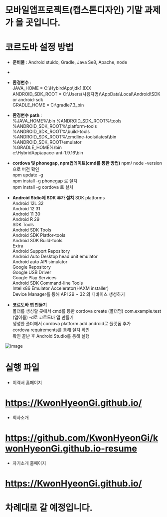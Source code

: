 # 모바일앱프로젝트(캡스톤디자인) 기말 과제가 올 곳입니다.
# 코르도바 설정 방법
 * **준비물** : Android stuido, Gradle, Java Se8, Apache, node  
 * 
 * **환경변수** :  
 JAVA_HOME = C:\HybirdApp\jdk1.8XX  
 ANDROID_SDK_ROOT = C:\Users(사용자명)\AppData\Local\Android\SDK or android-sdk  
 GRADLE_HOME = C:\gradle7.3_bin  
 
 * **환경변수 path** :  
 %JAVA_HOME%\bin
 %ANDROID_SDK_ROOT%\tools  
 %ANDROID_SDK_ROOT%\platform-tools  
 %ANDROID_SDK_ROOT%\build-tools  
 %ANDROID_SDK_ROOT%\cmdline-tools\latest\bin  
 %ANDROID_SDK_ROOT\emulator  
 %GRADLE_HOME%\bin  
 c:\HybridApp\apace-ant-1.9.16\bin  
 
 * **cordova 및 phonegap, npm업데이트(cmd를 통한 방법)**
 npm/ node -version으로 버전 확인  
 npm update -g  
 npm install -g phonegap 로 설치  
 npm install -g cordova  로 설치  
 
 * **Android Stdio에 SDK 추가 설치**
  SDK platforms  
  Android 12L 32  
  Android 12 31  
  Android 11 30  
  Android R 29  
  SDK Tools  
  Android SDK Tools  
  Android SDK Platfor-tools  
  Android SDK Build-tools  
  Extra  
  Android Support Repository  
  Android Auto Desktop head unit emulator  
  Android auto API simulator  
  Google Repository  
  Google USB Driver  
  Google Play Services  
  Android SDK Command-line Tools  
  Intel x86 Emulator Accelerator(HAXM installer)  
  Device Manager를 통해 API 29 ~ 32 의 디바이스 생성하기
 
 * **코르도바 앱 만들기**  
 폴더를 생성할 곳에서 cmd를 통한 cordova create (폴더명) com.example.test (앱이름) -d로 코르도바 앱 만들기  
 생성한 폴더에서 cordova platform add android로 플랫폼 추가  
 cordova requirements를 통해 설치 확인  
 확인 끝난 후 Android Studio를 통해 실행
 
 ![image](https://user-images.githubusercontent.com/101074914/207008906-256685f2-af95-4334-b947-d508adfbc4e5.png)

# 실행 파일
* 이력서 홈페이지
# https://KwonHyeonGi.github.io/
* 회사소개
# https://github.com/KwonHyeonGi/kwonHyeonGi.github.io-resume
* 자기소개 홈페이지
# https://KwonHyeonGi.github.io/
# 차례대로 갈 예정입니다.
